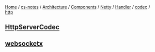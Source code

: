 [Home](https://mengxianbin.github.io) /
[cs-notes](https://mengxianbin.github.io/cs-notes/site) /
[Architecture](https://mengxianbin.github.io/cs-notes/site/Architecture) /
[Components](https://mengxianbin.github.io/cs-notes/site/Architecture/Components) /
[Netty](https://mengxianbin.github.io/cs-notes/site/Architecture/Components/Netty) /
[Handler](https://mengxianbin.github.io/cs-notes/site/Architecture/Components/Netty/Handler) /
[codec](https://mengxianbin.github.io/cs-notes/site/Architecture/Components/Netty/Handler/codec) /
[http](https://mengxianbin.github.io/cs-notes/site/Architecture/Components/Netty/Handler/codec/http)

## [HttpServerCodec](https://mengxianbin.github.io/cs-notes/site/Architecture/Components/Netty/Handler/codec/http/HttpServerCodec)

## [websocketx](https://mengxianbin.github.io/cs-notes/site/Architecture/Components/Netty/Handler/codec/http/websocketx/)
